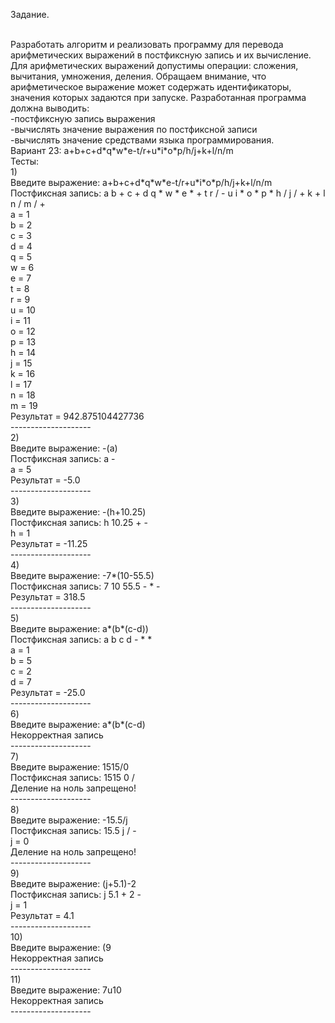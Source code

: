 Задание. 




<br>
Разработать алгоритм и реализовать программу для перевода арифметических выражений в постфиксную запись и их вычисление.
Для арифметических выражений допустимы операции: сложения, вычитания, умножения, деления.
Обращаем внимание, что арифметическое выражение может содержать идентификаторы, значения которых задаются при запуске.
Разработанная программа должна выводить:
<br>-постфиксную запись выражения
<br>-вычислять значение выражения по постфиксной записи
<br>-вычислять значение средствами языка программирования.
<br>
Вариант 23: a+b+c+d*q*w*e-t/r+u*i*o*p/h/j+k+l/n/m
<br>
Тесты: 
<br>
1)
<br>
Введите выражение: a+b+c+d*q*w*e-t/r+u*i*o*p/h/j+k+l/n/m
<br>
Постфиксная запись: a b + c + d q * w * e * + t r / - u i * o * p * h / j / + k + l n / m / +
<br>
a = 1
<br>
b = 2
<br>
c = 3
<br>
d = 4
<br>
q = 5
<br>
w = 6
<br>
e = 7
<br>
t = 8
<br>
r = 9
<br>
u = 10
<br>
i = 11
<br>
o = 12
<br>
p = 13
<br>
h = 14
<br>
j = 15
<br>
k = 16
<br>
l = 17
<br>
n = 18
<br>
m = 19
<br>
Результат = 942.875104427736
<br>
--------------------
<br>
2)
<br>
Введите выражение: -(a)
<br>
Постфиксная запись: a -
<br>
a = 5
<br>
Результат = -5.0
<br>
--------------------
<br>
3)
<br>
Введите выражение: -(h+10.25)
<br>
Постфиксная запись: h 10.25 + -
<br>
h = 1
<br>
Результат = -11.25
<br>
--------------------
<br>
4)
<br>
Введите выражение: -7*(10-55.5)
<br>
Постфиксная запись: 7 10 55.5 - * -
<br>
Результат = 318.5
<br>
--------------------
<br>
5)
<br>
Введите выражение: a*(b*(c-d))
<br>
Постфиксная запись: a b c d - * *
<br>
a = 1
<br>
b = 5
<br>
c = 2
<br>
d = 7
<br>
Результат = -25.0
<br>
--------------------
<br>
6)
<br>
Введите выражение: a*(b*(c-d)
<br>
Некорректная запись
<br>
--------------------
<br>7)
<br>Введите выражение: 1515/0
<br>Постфиксная запись: 1515 0 /
<br>Деление на ноль запрещено!
<br>--------------------
<br>8)
<br>Введите выражение: -15.5/j
<br>Постфиксная запись: 15.5 j / -
<br>j = 0
<br>Деление на ноль запрещено!
<br>--------------------
<br>9)
<br>Введите выражение: (j+5.1)-2
<br>Постфиксная запись: j 5.1 + 2 -
<br>j = 1
<br>Результат = 4.1
<br>--------------------
<br>10)
<br>Введите выражение: (9
<br>Некорректная запись
<br>--------------------
<br>11)
<br>Введите выражение: 7u10
<br>Некорректная запись
<br>--------------------
